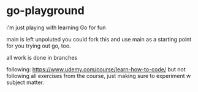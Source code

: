 # go-playground
i'm just playing with learning Go for fun

main is left unpoluted
you could fork this and use main as a starting point for you trying out go, too.

all work is done in branches

following: https://www.udemy.com/course/learn-how-to-code/ but not following all exercises from the course, just making sure to experiment w subject matter.
